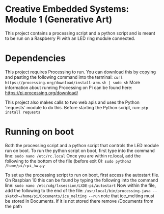 # Creative Embedded Systems: Module 1 (Generative Art)

This project contains a processing script and a python script and is meant to be run on a Raspberry Pi with an LED ring module connected.

# Dependencies
This project requires Processing to run. You can download this by copying and pasting the following command into the terminal:
`curl https://processing.org/download/install-arm.sh | sudo sh`
More information about running Processing on Pi can be found here: https://pi.processing.org/download/

This project also makes calls to two web apis and uses the Python 'requests' module to do this. Before starting the Python script, run:
`pip install requests`

# Running on boot
Both the processing script and a python script that controls the LED module run on boot.
To run the python script on boot, first type into the command line:
`sudo nano /etc/rc.local`
Once you are within rc.local, add the following to the bottom of the file (before exit 0):
`sudo python3 /home/pi/rpi_hw.py`

To set up the processing script to run on boot, first access the autostart file. On Raspbian 10 this can be found by typing the following into the command line:
`sudo nano /etc/xdg/lxsession/LXDE-pi/autostart`
Now within the file, add the following to the end of the file:
`/usr/local/bin/processing-java --sketch=/home/pi/Documents/ice_melting --run`
note that ice_melting must be stored in Documents. If it is not stored there remove /Documents from the path
